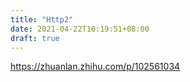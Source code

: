 ```yaml
---
title: "Http2"
date: 2021-04-22T10:19:51+08:00
draft: true
---
```

https://zhuanlan.zhihu.com/p/102561034
